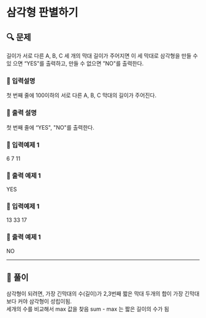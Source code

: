 # 삼각형 판별하기

##  🔍 문제 
길이가 서로 다른 A, B, C 세 개의 막대 길이가 주어지면 이 세 막대로 삼각형을 만들 수 있
으면 “YES"를 출력하고, 만들 수 없으면 ”NO"를 출력한다.

### 🔹 입력설명
첫 번째 줄에 100이하의 서로 다른 A, B, C 막대의 길이가 주어진다.

### 🔹 출력 설명
첫 번째 줄에 “YES", "NO"를 출력한다.

### 🔹 입력예제 1
6 7 11

### 🔹 출력 예제 1
YES

### 🔹 입력예제 1
13 33 17

### 🔹 출력 예제 1
NO

----

##  📌 풀이
삼각형이 되려면, 가장 긴막대의 수(길이)가 2,3번째 짧은 막대 두개의 합이 가장 긴막대보다 커야 삼각형이 성립이됨.  
세개의 수를 비교해서 max 값을 찾음 sum - max 는 짧은 길이의 수가 됨

```html

```